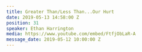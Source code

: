 ```yaml
---
title: Greater Than/Less Than...Our Hurt
date: 2019-05-13 14:58:00 Z
position: 31
speaker: Ethan Harrington
media: https://www.youtube.com/embed/FtfjObLaR-A
message_date: 2019-05-12 10:00:00 Z
---
```


